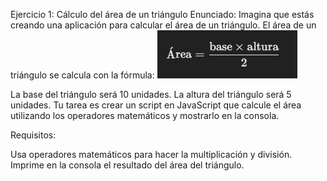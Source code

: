 Ejercicio 1: Cálculo del área de un triángulo
Enunciado:
Imagina que estás creando una aplicación para calcular el área de un triángulo. El área de un triángulo se calcula con la fórmula:
​![alt text](image.png)
 
La base del triángulo será 10 unidades.
La altura del triángulo será 5 unidades.
Tu tarea es crear un script en JavaScript que calcule el área utilizando los operadores matemáticos y mostrarlo en la consola.

Requisitos:

Usa operadores matemáticos para hacer la multiplicación y división.
Imprime en la consola el resultado del área del triángulo.